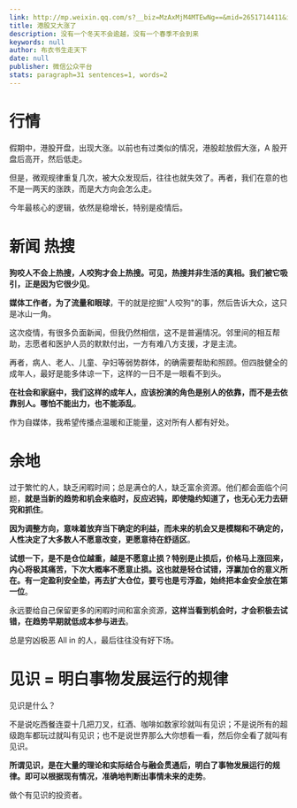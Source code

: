 ```yaml
---
link: http://mp.weixin.qq.com/s?__biz=MzAxMjM4MTEwNg==&mid=2651714411&idx=1&sn=b2a43086068259aa8de8037aff617dbb&chksm=804bedb6b73c64a0a90bcf11271772412a625056f472cfa4889cf57113ba3f48c8ac27f52a52#rd
title: 港股又大涨了
description: 没有一个冬天不会逾越，没有一个春季不会到来
keywords: null
author: 布衣书生走天下
date: null
publisher: 微信公众平台
stats: paragraph=31 sentences=1, words=2
---
```


# 行情

假期中，港股开盘，出现大涨。以前也有过类似的情况，港股趁放假大涨，A 股开盘后高开，然后低走。

但是，微观规律重复几次，被大众发现后，往往也就失效了。再者，我们在意的也不是一两天的涨跌，而是大方向会怎么走。

今年最核心的逻辑，依然是稳增长，特别是疫情后。

# 新闻 热搜

**狗咬人不会上热搜，人咬狗才会上热搜。可见，热搜并非生活的真相。我们被它吸引，正是因为它很少见**。

**媒体工作者，为了流量和眼球**，干的就是挖掘"人咬狗"的事，然后告诉大众，这只是冰山一角。

这次疫情，有很多负面新闻，但我仍然相信，这不是普遍情况。邻里间的相互帮助，志愿者和医护人员的默默付出，一方有难八方支援，才是主流。

再者，病人、老人、儿童、孕妇等弱势群体，的确需要帮助和照顾。但四肢健全的成年人，最好是能多体谅一下，这样的一日不是一眼看不到头。

**在社会和家庭中，我们这样的成年人，应该扮演的角色是别人的依靠，而不是去依靠别人。哪怕不能出力，也不能添乱**。

作为自媒体，我希望传播点温暖和正能量，这对所有人都有好处。

# 余地

过于繁忙的人，缺乏闲暇时间；总是满仓的人，缺乏富余资源。他们都会面临个问题，**就是当新的趋势和机会来临时，反应迟钝，即使隐约知道了，也无心无力去研究和抓住**。

**因为调整方向，意味着放弃当下确定的利益，而未来的机会又是模糊和不确定的，人性决定了大多数人不愿意改变，更愿意待在舒适区**。

**试想一下，是不是仓位越重，越是不愿意止损？特别是止损后，价格马上涨回来，内心将极其痛苦，下次大概率不愿意止损。这也就是轻仓试错，浮赢加仓的意义所在。有一定盈利安全垫，再去扩大仓位，要亏也是亏浮盈，始终把本金安全放在第一位**。

永远要给自己保留更多的闲暇时间和富余资源，**这样当看到机会时，才会积极去试错，在趋势早期就低成本参与进去**。

总是穷凶极恶 All in 的人，最后往往没有好下场。

# 见识 = 明白事物发展运行的规律

见识是什么？

不是说吃西餐连耍十几把刀叉，红酒、咖啡如数家珍就叫有见识；不是说所有的超级跑车都玩过就叫有见识；也不是说世界那么大你想看一看，然后你全看了就叫有见识。

**所谓见识，是在大量的理论和实际结合与融会贯通后，明白了事物发展运行的规律。即可以根据现有情况，准确地判断出事情未来的走势**。

做个有见识的投资者。
